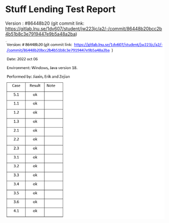 # Stuff Lending Test Report


Version : #86448b20 (git commit link: https://gitlab.lnu.se/1dv607/student/jw223jc/a2/-/commit/86448b20bcc2b4b51b8c3e7919447e9b5a48a2ba)

![Test report](img/assign2_testReport.png)
